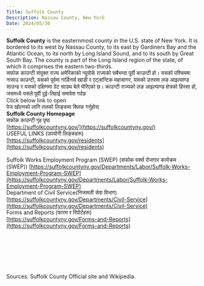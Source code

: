```yaml
---
Title: Suffolk County
Description: Nassau County, New York
Date: 2024/05/30
---
```

**Suffolk County** is the easternmost county in the U.S. state of New York. It is bordered to its west by Nassau County, to its east by Gardiners Bay and the Atlantic Ocean, to its north by Long Island Sound, and to its south by Great South Bay. The county is part of the Long Island region of the state, of which it comprises the eastern two-thirds. <br/>
सफोक काउन्टी संयुक्त राज्य अमेरिकाको न्यूयोर्क राज्यको सबैभन्दा पूर्वी काउन्टी हो। यसको पश्चिममा नासाउ काउन्टी, यसको पूर्वमा गार्डिनर्स खाडी र एट्लान्टिक महासागर, यसको उत्तरमा लङ आइल्याण्ड साउन्ड र यसको दक्षिणमा ग्रेट साउथ बेले घेरिएको छ। काउन्टी राज्यको लङ आइल्याण्ड क्षेत्रको हिस्सा हो, जसमध्ये यसले पूर्वी दुई-तिहाई समावेश गर्दछ
<br/>
Click below link to open<br/>पेज खोल्नको लागि तलको लिङ्कमा क्लिक गर्नुहोस्
<br/>
**Suffolk County Homepage**<br/>सफोक काउन्टी गृह पृष्ठ<br/>
[https://suffolkcountyny.gov/](https://suffolkcountyny.gov/)
<br/>
USEFUL LINKS (उपयोगी लिङ्कहरू)<br/>
[https://suffolkcountyny.gov/residents](https://suffolkcountyny.gov/residents)<br/>
<br/>
Suffolk Works Employment Program (SWEP) (सफोक वर्क्स रोजगार कार्यक्रम (SWEP))
[https://suffolkcountyny.gov/Departments/Labor/Suffolk-Works-Employment-Program-SWEP](https://suffolkcountyny.gov/Departments/Labor/Suffolk-Works-Employment-Program-SWEP)
<br/>
Department of Civil Service(निजामती सेवा विभाग)<br/>
[https://suffolkcountyny.gov/Departments/Civil-Service](https://suffolkcountyny.gov/Departments/Civil-Service)
<br/>
Forms and Reports (फारम र रिपोर्टहरू)<br/>
[https://suffolkcountyny.gov/Forms-and-Reports](https://suffolkcountyny.gov/Forms-and-Reports)


<br/><br/><br/><br/><br/><br/>Sources: Suffolk County Official site and Wikipedia.
